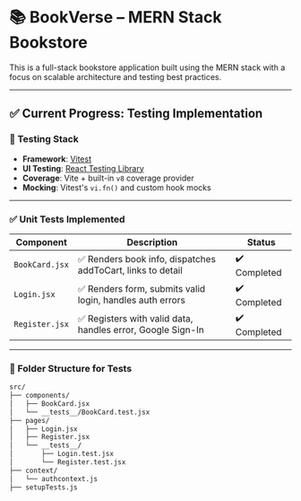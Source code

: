 # 📚 BookVerse – MERN Stack Bookstore

This is a full-stack bookstore application built using the MERN stack with a focus on scalable architecture and testing best practices.

---

## ✅ Current Progress: Testing Implementation

### 🧪 Testing Stack
- **Framework**: [Vitest](https://vitest.dev/)
- **UI Testing**: [React Testing Library](https://testing-library.com/docs/react-testing-library/intro/)
- **Coverage**: Vite + built-in `v8` coverage provider
- **Mocking**: Vitest's `vi.fn()` and custom hook mocks

---

### ✅ Unit Tests Implemented

| Component          | Description                                                  | Status     |
|-------------------|--------------------------------------------------------------|------------|
| `BookCard.jsx`     | ✅ Renders book info, dispatches addToCart, links to detail   | ✔️ Completed |
| `Login.jsx`        | ✅ Renders form, submits valid login, handles auth errors     | ✔️ Completed |
| `Register.jsx`     | ✅ Registers with valid data, handles error, Google Sign-In    | ✔️ Completed |

---

### 📁 Folder Structure for Tests

```bash
src/
├── components/
│   ├── BookCard.jsx
│   └── __tests__/BookCard.test.jsx
├── pages/
│   ├── Login.jsx
│   ├── Register.jsx
│   └── __tests__/
│       ├── Login.test.jsx
│       └── Register.test.jsx
├── context/
│   └── authcontext.js
├── setupTests.js
